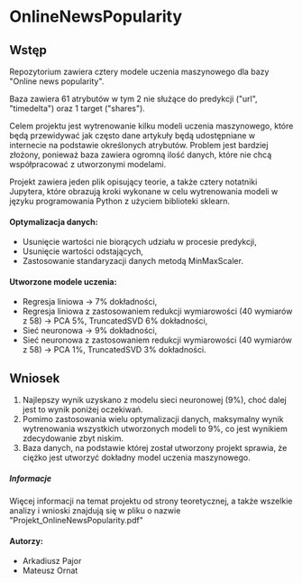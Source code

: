 # OnlineNewsPopularity

## Wstęp
Repozytorium zawiera cztery modele uczenia maszynowego dla bazy "Online news popularity".

Baza zawiera 61 atrybutów w tym 2 nie służące do predykcji ("url", "timedelta") oraz 1 target ("shares").

Celem projektu jest wytrenowanie kilku modeli uczenia maszynowego, które będą przewidywać jak często dane artykuły będą udostępniane w internecie na podstawie określonych atrybutów.
Problem jest bardziej złożony, ponieważ baza zawiera ogromną ilość danych, które nie chcą współpracować z utworzonymi modelami.

Projekt zawiera jeden plik opisujący teorie, a także cztery notatniki Jupytera, które obrazują kroki wykonane w celu wytrenowania modeli w języku programowania Python z użyciem biblioteki sklearn.

#### Optymalizacja danych:
- Usunięcie wartości nie biorących udziału w procesie predykcji,
- Usunięcie wartości odstających,
- Zastosowanie standaryzacji danych metodą MinMaxScaler.

#### Utworzone modele uczenia:
- Regresja liniowa -> 7% dokładności,
- Regresja liniowa z zastosowaniem redukcji wymiarowości (40 wymiarów z 58) -> PCA 5%, TruncatedSVD 6% dokładności,
- Sieć neuronowa -> 9% dokładności,
- Sieć neuronowa z zastosowaniem redukcji wymiarowości (40 wymiarów z 58) -> PCA 1%, TruncatedSVD 3% dokładności.


## Wniosek
1. Najlepszy wynik uzyskano z modelu sieci neuronowej (9%), choć dalej jest to wynik poniżej oczekiwań.
2. Pomimo zastosowania wielu optymalizacji danych, maksymalny wynik wytrenowania wszystkich utworzonych modeli to 9%, co jest wynikiem zdecydowanie zbyt niskim.
3. Baza danych, na podstawie której został utworzony projekt sprawia, że ciężko jest utworzyć dokładny model uczenia maszynowego.

##### Informacje
Więcej informacji na temat projektu od strony teoretycznej, a także wszelkie analizy i wnioski znajdują się
w pliku o nazwie "Projekt_OnlineNewsPopularity.pdf"

#### Autorzy:
- Arkadiusz Pajor
- Mateusz Ornat
